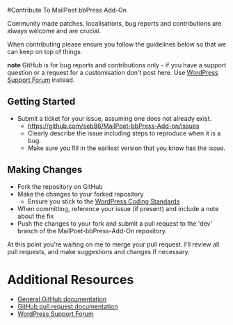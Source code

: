 #Contribute To MailPoet bbPress Add-On

Community made patches, localisations, bug reports and contributions are always welcome and are crucial.

When contributing please ensure you follow the guidelines below so that we can keep on top of things.

__note__ GitHub is for bug reports and contributions only - if you have a support question or a request for a customisation don't post here. Use [WordPress Support Forum](http://wordpress.org/support/plugin/mailpoet-bbpress-add-on) instead.

## Getting Started

* Submit a ticket for your issue, assuming one does not already exist.
  * https://github.com/seb86/MailPoet-bbPress-Add-on/issues
  * Clearly describe the issue including steps to reproduce when it is a bug.
  * Make sure you fill in the earliest version that you know has the issue.

## Making Changes 

* Fork the repository on GitHub
* Make the changes to your forked repository
  * Ensure you stick to the [WordPress Coding Standards](http://codex.wordpress.org/WordPress_Coding_Standards)
* When committing, reference your issue (if present) and include a note about the fix
* Push the changes to your fork and submit a pull request to the 'dev' branch of the MailPoet-bbPress-Add-On repository.

At this point you're waiting on me to merge your pull request. I'll review all pull requests, and make suggestions and changes if necessary. 

# Additional Resources

* [General GitHub documentation](http://help.github.com/)
* [GitHub pull request documentation](http://help.github.com/send-pull-requests/)
* [WordPress Support Forum](http://wordpress.org/support/plugin/mailpoet-bbpress-add-on)

